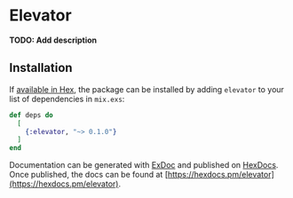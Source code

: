 # Elevator

**TODO: Add description**

## Installation

If [available in Hex](https://hex.pm/docs/publish), the package can be installed
by adding `elevator` to your list of dependencies in `mix.exs`:

```elixir
def deps do
  [
    {:elevator, "~> 0.1.0"}
  ]
end
```

Documentation can be generated with [ExDoc](https://github.com/elixir-lang/ex_doc)
and published on [HexDocs](https://hexdocs.pm). Once published, the docs can
be found at [https://hexdocs.pm/elevator](https://hexdocs.pm/elevator).

